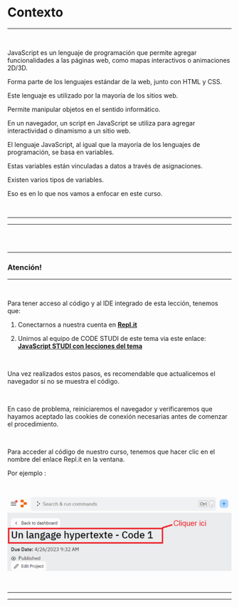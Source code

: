 # **Contexto**

---

<br>

JavaScript es un lenguaje de programación que permite agregar funcionalidades a las páginas web, como mapas interactivos o animaciones 2D/3D.

Forma parte de los lenguajes estándar de la web, junto con HTML y CSS.

Este lenguaje es utilizado por la mayoría de los sitios web.

Permite manipular objetos en el sentido informático.

En un navegador, un script en JavaScript se utiliza para agregar interactividad o dinamismo a un sitio web.

El lenguaje JavaScript, al igual que la mayoría de los lenguajes de programación, se basa en variables.

Estas variables están vinculadas a datos a través de asignaciones.

Existen varios tipos de variables.

Eso es en lo que nos vamos a enfocar en este curso.

<br>

---

---

<br>
<br>

---

### **Atención!**

---

<br>

Para tener acceso al código y  al IDE integrado de esta lección, tenemos que:

1. Conectarnos a nuestra cuenta en **[Repl.it](https://replit.com/)**

2. Unirnos al equipo de CODE STUDI de este tema via este enlace: **[JavaScript STUDI con lecciones del tema](https://replit.com/team/javascript-studi)**

<br>

Una vez realizados estos pasos, es recomendable que actualicemos el navegador si no se muestra el código.

<br>

En caso de problema, reiniciaremos el navegador y verificaremos que hayamos aceptado las cookies de conexión necesarias antes de comenzar el procedimiento.

<br>

Para acceder al código de nuestro curso, tenemos que hacer clic en el nombre del enlace Repl.it en la ventana.

Por ejemplo :

<br>

![Ejemplo como hacerlo](../02-Sintaxis-e-integracion-JS/01-Contexto/img/replit_1.png)

<br>

---

---

<br>
<br>

